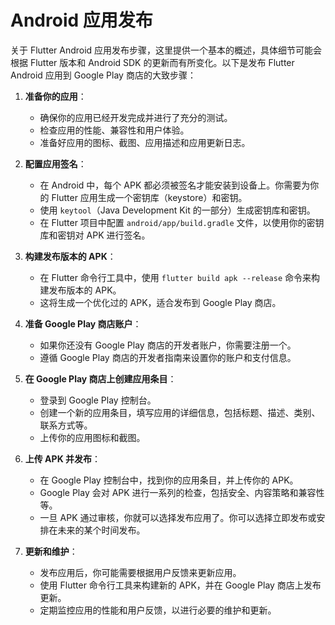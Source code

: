 # Android 应用发布

关于 Flutter Android 应用发布步骤，这里提供一个基本的概述，具体细节可能会根据 Flutter 版本和 Android SDK 的更新而有所变化。以下是发布 Flutter Android 应用到 Google Play 商店的大致步骤：

1. **准备你的应用**：

   - 确保你的应用已经开发完成并进行了充分的测试。
   - 检查应用的性能、兼容性和用户体验。
   - 准备好应用的图标、截图、应用描述和应用更新日志。

2. **配置应用签名**：

   - 在 Android 中，每个 APK 都必须被签名才能安装到设备上。你需要为你的 Flutter 应用生成一个密钥库（keystore）和密钥。
   - 使用 `keytool`（Java Development Kit 的一部分）生成密钥库和密钥。
   - 在 Flutter 项目中配置 `android/app/build.gradle` 文件，以使用你的密钥库和密钥对 APK 进行签名。

3. **构建发布版本的 APK**：

   - 在 Flutter 命令行工具中，使用 `flutter build apk --release` 命令来构建发布版本的 APK。
   - 这将生成一个优化过的 APK，适合发布到 Google Play 商店。

4. **准备 Google Play 商店账户**：

   - 如果你还没有 Google Play 商店的开发者账户，你需要注册一个。
   - 遵循 Google Play 商店的开发者指南来设置你的账户和支付信息。

5. **在 Google Play 商店上创建应用条目**：

   - 登录到 Google Play 控制台。
   - 创建一个新的应用条目，填写应用的详细信息，包括标题、描述、类别、联系方式等。
   - 上传你的应用图标和截图。

6. **上传 APK 并发布**：

   - 在 Google Play 控制台中，找到你的应用条目，并上传你的 APK。
   - Google Play 会对 APK 进行一系列的检查，包括安全、内容策略和兼容性等。
   - 一旦 APK 通过审核，你就可以选择发布应用了。你可以选择立即发布或安排在未来的某个时间发布。

7. **更新和维护**：
   - 发布应用后，你可能需要根据用户反馈来更新应用。
   - 使用 Flutter 命令行工具来构建新的 APK，并在 Google Play 商店上发布更新。
   - 定期监控应用的性能和用户反馈，以进行必要的维护和更新。
